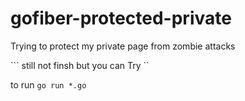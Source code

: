 # gofiber-protected-private

Trying to protect my private page from zombie attacks

``` still not finsh but you can Try ``

to run
``` go run *.go ```